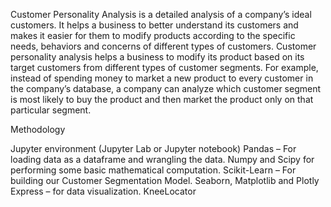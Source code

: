 Customer Personality Analysis is a detailed analysis of a company’s ideal customers. It helps a business to better understand its customers and makes it easier for them to modify products according to the specific needs, behaviors and concerns of different types of customers.
Customer personality analysis helps a business to modify its product based on its target customers from different types of customer segments. For example, instead of spending money to market a new product to every customer in the company’s database, a company can analyze which customer segment is most likely to buy the product and then market the product only on that particular segment.

Methodology

Jupyter environment (Jupyter Lab or Jupyter notebook)
Pandas – For loading data as a dataframe and wrangling the data.
Numpy and Scipy for performing some basic mathematical computation.
Scikit-Learn – For building our Customer Segmentation Model.
Seaborn, Matplotlib and Plotly Express – for data visualization.
KneeLocator
